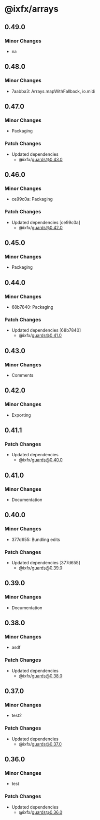 # @ixfx/arrays

## 0.49.0

### Minor Changes

- na

## 0.48.0

### Minor Changes

- 7aabba3: Arrays.mapWithFallback, io.midi

## 0.47.0

### Minor Changes

- Packaging

### Patch Changes

- Updated dependencies
  - @ixfx/guards@0.43.0

## 0.46.0

### Minor Changes

- ce99c0a: Packaging

### Patch Changes

- Updated dependencies [ce99c0a]
  - @ixfx/guards@0.42.0

## 0.45.0

### Minor Changes

- Packaging

## 0.44.0

### Minor Changes

- 68b7840: Packaging

### Patch Changes

- Updated dependencies [68b7840]
  - @ixfx/guards@0.41.0

## 0.43.0

### Minor Changes

- Comments

## 0.42.0

### Minor Changes

- Exporting

## 0.41.1

### Patch Changes

- Updated dependencies
  - @ixfx/guards@0.40.0

## 0.41.0

### Minor Changes

- Documentation

## 0.40.0

### Minor Changes

- 377d655: Bundling edits

### Patch Changes

- Updated dependencies [377d655]
  - @ixfx/guards@0.39.0

## 0.39.0

### Minor Changes

- Documentation

## 0.38.0

### Minor Changes

- asdf

### Patch Changes

- Updated dependencies
  - @ixfx/guards@0.38.0

## 0.37.0

### Minor Changes

- test2

### Patch Changes

- Updated dependencies
  - @ixfx/guards@0.37.0

## 0.36.0

### Minor Changes

- test

### Patch Changes

- Updated dependencies
  - @ixfx/guards@0.36.0
